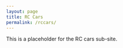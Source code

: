 ```yaml
---
layout: page
title: RC Cars
permalink: /rccars/
---
```


This is a placeholder for the RC cars sub-site.


